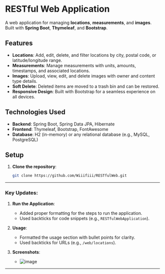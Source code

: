 # RESTful Web Application

A web application for managing **locations**, **measurements**, and **images**. Built with **Spring Boot**, **Thymeleaf**, and **Bootstrap**.

## Features

- **Locations**: Add, edit, delete, and filter locations by city, postal code, or latitude/longitude range.
- **Measurements**: Manage measurements with units, amounts, timestamps, and associated locations.
- **Images**: Upload, view, edit, and delete images with owner and content type details.
- **Soft Delete**: Deleted items are moved to a trash bin and can be restored.
- **Responsive Design**: Built with Bootstrap for a seamless experience on all devices.

## Technologies Used

- **Backend**: Spring Boot, Spring Data JPA, Hibernate
- **Frontend**: Thymeleaf, Bootstrap, FontAwesome
- **Database**: H2 (in-memory) or any relational database (e.g., MySQL, PostgreSQL)

## Setup

1. **Clone the repository**:
   ```bash
   git clone https://github.com/Wiiifiii/RESTfulWeb.git
   
---

### Key Updates:
1. **Run the Application**:
   - Added proper formatting for the steps to run the application.
   - Used backticks for code snippets (e.g., `RESTfulWebApplication`).

2. **Usage**:
   - Formatted the usage section with bullet points for clarity.
   - Used backticks for URLs (e.g., `/web/locations`).

3. **Screenshots**:
   - ![image](https://github.com/user-attachments/assets/7b5c1a5c-0ca9-4605-b786-55712e91c67a)

---
